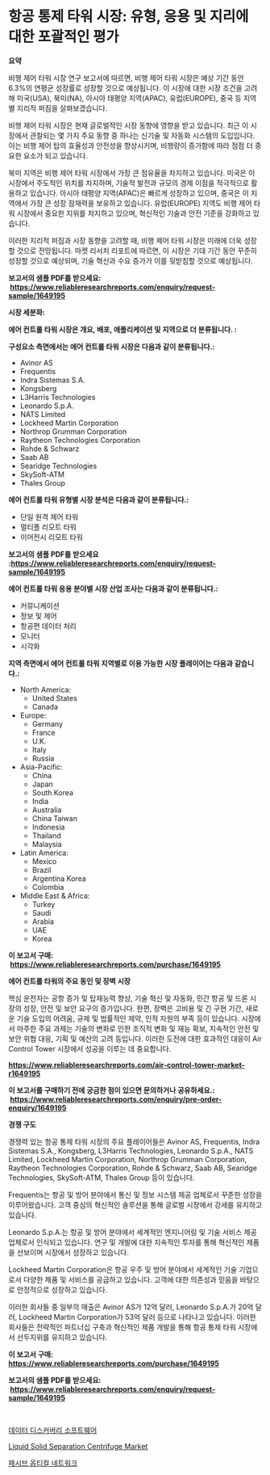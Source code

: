 <p><h1>항공 통제 타워 시장: 유형, 응용 및 지리에 대한 포괄적인 평가</h1></p><p><strong>요약</strong></p>
<p><p>비행 제어 타워 시장 연구 보고서에 따르면, 비행 제어 타워 시장은 예상 기간 동안 6.3%의 연평균 성장률로 성장할 것으로 예상됩니다. 이 시장에 대한 시장 조건을 고려해 미국(USA), 북미(NA), 아시아 태평양 지역(APAC), 유럽(EUROPE), 중국 등 지역별 지리적 퍼짐을 살펴보겠습니다.</p><p>비행 제어 타워 시장은 현재 글로벌적인 시장 동향에 영향을 받고 있습니다. 최근 이 시장에서 관찰되는 몇 가지 주요 동향 중 하나는 신기술 및 자동화 시스템의 도입입니다. 이는 비행 제어 탑의 효율성과 안전성을 향상시키며, 비행량이 증가함에 따라 점점 더 중요한 요소가 되고 있습니다.</p><p>북미 지역은 비행 제어 타워 시장에서 가장 큰 점유율을 차지하고 있습니다. 미국은 이 시장에서 주도적인 위치를 차지하며, 기술적 발전과 규모의 경제 이점을 적극적으로 활용하고 있습니다. 아시아 태평양 지역(APAC)은 빠르게 성장하고 있으며, 중국은 이 지역에서 가장 큰 성장 잠재력을 보유하고 있습니다. 유럽(EUROPE) 지역도 비행 제어 타워 시장에서 중요한 지위를 차지하고 있으며, 혁신적인 기술과 안전 기준을 강화하고 있습니다.</p><p>이러한 지리적 퍼짐과 시장 동향을 고려할 때, 비행 제어 타워 시장은 미래에 더욱 성장할 것으로 전망됩니다. 마켓 리서치 리포트에 따르면, 이 시장은 기대 기간 동안 꾸준히 성장할 것으로 예상되며, 기술 혁신과 수요 증가가 이를 뒷받침할 것으로 예상됩니다.</p></p>
<p><strong>보고서의 샘플 PDF를 받으세요: &nbsp;<a href="https://www.reliableresearchreports.com/enquiry/request-sample/1649195">https://www.reliableresearchreports.com/enquiry/request-sample/1649195</a></strong></p>
<p><strong>시장 세분화:</strong></p>
<p><strong> 에어 컨트롤 타워 시장은 개요, 배포, 애플리케이션 및 지역으로 더 분류됩니다. :</strong></p>
<p><strong>구성요소 측면에서는 에어 컨트롤 타워 시장은 다음과 같이 분류됩니다.:</strong></p>
<p><ul><li>Avinor AS</li><li>Frequentis</li><li>Indra Sistemas S.A.</li><li>Kongsberg</li><li>L3Harris Technologies</li><li>Leonardo S.p.A.</li><li>NATS Limited</li><li>Lockheed Martin Corporation</li><li>Northrop Grumman Corporation</li><li>Raytheon Technologies Corporation</li><li>Rohde & Schwarz</li><li>Saab AB</li><li>Searidge Technologies</li><li>SkySoft-ATM</li><li>Thales Group</li></ul></p>
<p><strong> 에어 컨트롤 타워 유형별 시장 분석은 다음과 같이 분류됩니다.:</strong></p>
<p><ul><li>단일 원격 제어 타워</li><li>멀티플 리모트 타워</li><li>이머전시 리모트 타워</li></ul></p>
<p><strong>보고서의 샘플 PDF를 받으세요 :<a href="https://www.reliableresearchreports.com/enquiry/request-sample/1649195">https://www.reliableresearchreports.com/enquiry/request-sample/1649195</a></strong></p>
<p><strong> 에어 컨트롤 타워 응용 분야별 시장 산업 조사는 다음과 같이 분류됩니다.:</strong></p>
<p><ul><li>커뮤니케이션</li><li>정보 및 제어</li><li>항공편 데이터 처리</li><li>모니터</li><li>시각화</li></ul></p>
<p><strong>지역 측면에서 에어 컨트롤 타워 지역별로 이용 가능한 시장 플레이어는 다음과 같습니다.:</strong></p>
<p><ul>
    <li>
        North America:
        <ul>
            <li>United States</li>
            <li>Canada</li>
        </ul>
    </li>
    <li>
        Europe:
        <ul>
            <li>Germany</li>
            <li>France</li>
            <li>U.K.</li>
            <li>Italy</li>
            <li>Russia</li>
        </ul>
    </li>
    <li>
        Asia-Pacific:
        <ul>
            <li>China</li>
            <li>Japan</li>
            <li>South Korea</li>
            <li>India</li>
            <li>Australia</li>
            <li>China Taiwan</li>
            <li>Indonesia</li>
            <li>Thailand</li>
            <li>Malaysia</li>
        </ul>
    </li>
    <li>
        Latin America:
        <ul>
            <li>Mexico</li>
            <li>Brazil</li>
            <li>Argentina Korea</li>
            <li>Colombia</li>
        </ul>
    </li>
    <li>
        Middle East & Africa:
        <ul>
            <li>Turkey</li>
            <li>Saudi</li>
            <li>Arabia</li>
            <li>UAE</li>
            <li>Korea</li>
        </ul>
    </li>
    </ul></p>
<p><strong>이 보고서 구매: &nbsp;<a href="https://www.reliableresearchreports.com/purchase/1649195">https://www.reliableresearchreports.com/purchase/1649195</a></strong></p>
<p><strong>에어 컨트롤 타워의 주요 동인 및 장벽 시장</strong></p>
<p><p>핵심 운전자는 공항 증가 및 탑재능력 향상, 기술 혁신 및 자동화, 민간 항공 및 드론 시장의 성장, 안전 및 보안 요구의 증가입니다. 한편, 장벽은 고비용 및 긴 구현 기간, 새로운 기술 도입의 어려움, 규제 및 법률적인 제약, 인적 자원의 부족 등이 있습니다. 시장에서 마주한 주요 과제는 기술의 변화로 인한 조직적 변화 및 재능 확보, 지속적인 안전 및 보안 위협 대응, 기획 및 예산의 고려 등입니다. 이러한 도전에 대한 효과적인 대응이 Air Control Tower 시장에서 성공을 이루는 데 중요합니다.</p></p>
<p><strong><a href="https://www.reliableresearchreports.com/air-control-tower-market-r1649195">https://www.reliableresearchreports.com/air-control-tower-market-r1649195</a></strong></p>
<p><strong>이 보고서를 구매하기 전에 궁금한 점이 있으면 문의하거나 공유하세요.: &nbsp;<a href="https://www.reliableresearchreports.com/enquiry/pre-order-enquiry/1649195">https://www.reliableresearchreports.com/enquiry/pre-order-enquiry/1649195</a></strong></p>
<p><strong>경쟁 구도</strong></p>
<p><p>경쟁력 있는 항공 통제 타워 시장의 주요 플레이어들은 Avinor AS, Frequentis, Indra Sistemas S.A., Kongsberg, L3Harris Technologies, Leonardo S.p.A., NATS Limited, Lockheed Martin Corporation, Northrop Grumman Corporation, Raytheon Technologies Corporation, Rohde & Schwarz, Saab AB, Searidge Technologies, SkySoft-ATM, Thales Group 등이 있습니다.</p><p>Frequentis는 항공 및 방어 분야에서 통신 및 정보 시스템 제공 업체로서 꾸준한 성장을 이루어왔습니다. 고객 중심의 혁신적인 솔루션을 통해 글로벌 시장에서 강세를 유지하고 있습니다.</p><p>Leonardo S.p.A.는 항공 및 방어 분야에서 세계적인 엔지니어링 및 기술 서비스 제공 업체로서 인식되고 있습니다. 연구 및 개발에 대한 지속적인 투자를 통해 혁신적인 제품을 선보이며 시장에서 성장하고 있습니다.</p><p>Lockheed Martin Corporation은 항공 우주 및 방어 분야에서 세계적인 기술 기업으로서 다양한 제품 및 서비스를 공급하고 있습니다. 고객에 대한 의존성과 믿음을 바탕으로 안정적으로 성장하고 있습니다.</p><p>이러한 회사들 중 일부의 매출은 Avinor AS가 12억 달러, Leonardo S.p.A.가 20억 달러, Lockheed Martin Corporation가 53억 달러 등으로 나타나고 있습니다. 이러한 회사들은 전략적인 파트너십 구축과 혁신적인 제품 개발을 통해 항공 통제 타워 시장에서 선두지위를 유지하고 있습니다.</p></p>
<p><strong>이 보고서 구매: &nbsp; <a href="https://www.reliableresearchreports.com/purchase/1649195">https://www.reliableresearchreports.com/purchase/1649195</a></strong></p>
<p><strong>보고서의 샘플 PDF를 받으세요: &nbsp;<a href="https://www.reliableresearchreports.com/enquiry/request-sample/1649195">https://www.reliableresearchreports.com/enquiry/request-sample/1649195</a></strong><strong></strong></p>
<p>&nbsp;</p>
<p><p><a href="https://medium.com/@kelsiorphy/%EB%8D%B0%EC%9D%B4%ED%84%B0-%EA%B2%80%EC%83%89-%EC%86%8C%ED%94%84%ED%8A%B8%EC%9B%A8%EC%96%B4-%EC%8B%9C%EC%9E%A5-2031%EB%85%84%EA%B9%8C%EC%A7%80%EC%9D%98-%ED%8A%B8%EB%A0%8C%EB%93%9C-%EC%98%88%EC%B8%A1-%EB%B0%8F-%EA%B2%BD%EC%9F%81-%EB%B6%84%EC%84%9D-0b60220bf210">데이터 디스커버리 소프트웨어</a></p><p><a href="https://github.com/WillieWoodard/Market-Research-Report-List-4/blob/main/liquid-solid-separation-centrifuge-market.md">Liquid Solid Separation Centrifuge Market</a></p><p><a href="https://medium.com/@tomienow676/2024%EB%85%84%EB%B6%80%ED%84%B0-2031%EB%85%84%EA%B9%8C%EC%A7%80%EC%9D%98-%EA%B8%B0%EA%B0%84-%EB%8F%99%EC%95%88-%EC%98%88%EC%B8%A1%EB%90%9C-%ED%8C%A8%EC%8B%9C%EB%B8%8C-%EA%B4%91%EC%84%AC%EC%9C%A0-%EB%84%A4%ED%8A%B8%EC%9B%8C%ED%81%AC-%EC%8B%9C%EC%9E%A5-%EB%B6%84%EC%84%9D-%EB%B0%8F-%ED%81%AC%EA%B8%B0-db895e1f4bb2">패시브 옵티컬 네트워크</a></p></p>